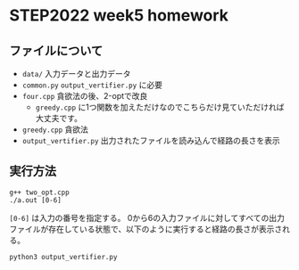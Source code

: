 # STEP2022 week5 homework
## ファイルについて
- `data/` 入力データと出力データ
- `common.py` `output_vertifier.py` に必要
- `four.cpp` 貪欲法の後、2-optで改良
  - `greedy.cpp` に1つ関数を加えただけなのでこちらだけ見ていただければ大丈夫です。
- `greedy.cpp` 貪欲法
- `output_vertifier.py` 出力されたファイルを読み込んで経路の長さを表示

## 実行方法
```
g++ two_opt.cpp
./a.out [0-6]
```
`[0-6]` は入力の番号を指定する。
0から6の入力ファイルに対してすべての出力ファイルが存在している状態で、以下のように実行すると経路の長さが表示される。
```
python3 output_vertifier.py
```
